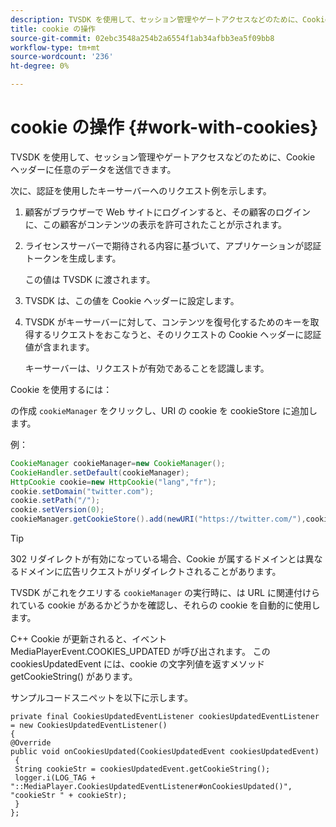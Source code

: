 ```yaml
---
description: TVSDK を使用して、セッション管理やゲートアクセスなどのために、Cookie ヘッダーに任意のデータを送信できます。
title: cookie の操作
source-git-commit: 02ebc3548a254b2a6554f1ab34afbb3ea5f09bb8
workflow-type: tm+mt
source-wordcount: '236'
ht-degree: 0%

---
```


# cookie の操作 {#work-with-cookies}

TVSDK を使用して、セッション管理やゲートアクセスなどのために、Cookie ヘッダーに任意のデータを送信できます。

次に、認証を使用したキーサーバーへのリクエスト例を示します。

1. 顧客がブラウザーで Web サイトにログインすると、その顧客のログインに、この顧客がコンテンツの表示を許可されたことが示されます。
1. ライセンスサーバーで期待される内容に基づいて、アプリケーションが認証トークンを生成します。

   この値は TVSDK に渡されます。
1. TVSDK は、この値を Cookie ヘッダーに設定します。
1. TVSDK がキーサーバーに対して、コンテンツを復号化するためのキーを取得するリクエストをおこなうと、そのリクエストの Cookie ヘッダーに認証値が含まれます。

   キーサーバーは、リクエストが有効であることを認識します。

Cookie を使用するには：

の作成 `cookieManager` をクリックし、URI の cookie を cookieStore に追加します。

例：

```java
CookieManager cookieManager=new CookieManager(); 
CookieHandler.setDefault(cookieManager);  
HttpCookie cookie=new HttpCookie("lang","fr"); 
cookie.setDomain("twitter.com");  
cookie.setPath("/"); 
cookie.setVersion(0); 
cookieManager.getCookieStore().add(newURI("https://twitter.com/"),cookie);
```

>[!TIP]
>
>302 リダイレクトが有効になっている場合、Cookie が属するドメインとは異なるドメインに広告リクエストがリダイレクトされることがあります。

TVSDK がこれをクエリする `cookieManager` の実行時に、は URL に関連付けられている cookie があるかどうかを確認し、それらの cookie を自動的に使用します。

C++ Cookie が更新されると、イベント MediaPlayerEvent.COOKIES_UPDATED が呼び出されます。 この cookiesUpdatedEvent には、cookie の文字列値を返すメソッド getCookieString() があります。

サンプルコードスニペットを以下に示します。

```
private final CookiesUpdatedEventListener cookiesUpdatedEventListener = new CookiesUpdatedEventListener()  
{ 
@Override 
public void onCookiesUpdated(CookiesUpdatedEvent cookiesUpdatedEvent) 
 { 
 String cookieStr = cookiesUpdatedEvent.getCookieString();  
 logger.i(LOG_TAG + "::MediaPlayer.CookiesUpdatedEventListener#onCookiesUpdated()", "cookieStr " + cookieStr);  
 }  
};
```
